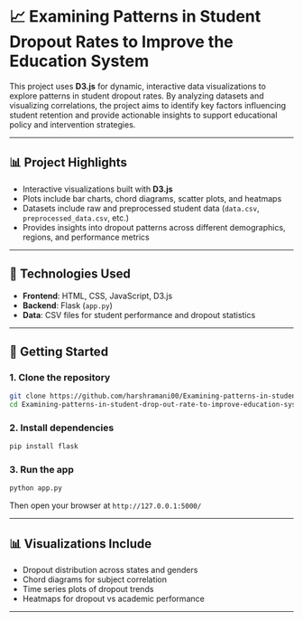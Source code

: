 # 📈 Examining Patterns in Student Dropout Rates to Improve the Education System

This project uses **D3.js** for dynamic, interactive data visualizations to explore patterns in student dropout rates. By analyzing datasets and visualizing correlations, the project aims to identify key factors influencing student retention and provide actionable insights to support educational policy and intervention strategies.

---

## 📊 Project Highlights
- Interactive visualizations built with **D3.js**
- Plots include bar charts, chord diagrams, scatter plots, and heatmaps
- Datasets include raw and preprocessed student data (`data.csv`, `preprocessed_data.csv`, etc.)
- Provides insights into dropout patterns across different demographics, regions, and performance metrics

---

## 🚀 Technologies Used
- **Frontend**: HTML, CSS, JavaScript, D3.js
- **Backend**: Flask (`app.py`)
- **Data**: CSV files for student performance and dropout statistics

---

## 🔄 Getting Started

### 1. Clone the repository
```bash
git clone https://github.com/harshramani00/Examining-patterns-in-student-drop-out-rate-to-improve-education-system.git
cd Examining-patterns-in-student-drop-out-rate-to-improve-education-system
```

### 2. Install dependencies
```bash
pip install flask
```

### 3. Run the app
```bash
python app.py
```
Then open your browser at `http://127.0.0.1:5000/`

---

## 📊 Visualizations Include
- Dropout distribution across states and genders
- Chord diagrams for subject correlation
- Time series plots of dropout trends
- Heatmaps for dropout vs academic performance

---
